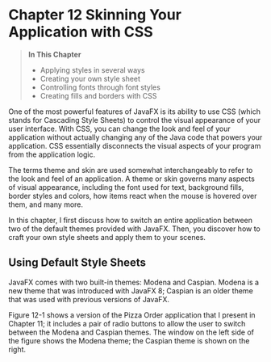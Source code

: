 # Chapter 12 Skinning Your Application with CSS

> **In This Chapter**
>
> - Applying styles in several ways 
> - Creating your own style sheet
> - Controlling fonts through font styles
> - Creating fills and borders with CSS

One of the most powerful features of JavaFX is its ability to use CSS (which stands for Cascading Style Sheets) to control the visual appearance of your user interface. With CSS, you can change the look and feel of your application without actually changing any of the Java code that powers your application. CSS essentially disconnects the visual aspects of your program from the application logic.

The terms theme and skin are used somewhat interchangeably to refer to the look and feel of an application. A theme or skin governs many aspects of visual appearance, including the font used for text, background fills, border styles and colors, how items react when the mouse is hovered over them, and many more.

In this chapter, I first discuss how to switch an entire application between two of the default themes provided with JavaFX. Then, you discover how to craft your own style sheets and apply them to your scenes.

## Using Default Style Sheets

JavaFX comes with two built-in themes: Modena and Caspian. Modena is a new theme that was introduced with JavaFX 8; Caspian is an older theme that was used with previous versions of JavaFX.

Figure 12-1 shows a version of the Pizza Order application that I present in Chapter 11; it includes a pair of radio buttons to allow the user to switch between the Modena and Caspian themes. The window on the left side of the figure shows the Modena theme; the Caspian theme is shown on the right.

